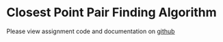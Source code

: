 # Closest Point Pair Finding Algorithm

Please view assignment code and documentation on [github](https://github.com/2catycm/P_Algorithm_Design_and_Analysis_cpp/blob/master/doc/DivideAndConquer/ClosetPointPair.md)